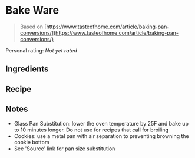 <!-- Needs Manual Review -->

<!-- Do not modify sections with "AUTO-*". They are updated by make.py -->

# Bake Ware

> Based on [https://www.tasteofhome.com/article/baking-pan-conversions/](https://www.tasteofhome.com/article/baking-pan-conversions/)

<!-- rating=0; (User can specify rating on scale of 1-5) -->
<!-- AUTO-UserRating -->
Personal rating: *Not yet rated*
<!-- /AUTO-UserRating -->

<!-- TODO: Capture image for Bake Ware -->

## Ingredients



## Recipe



## Notes

* Glass Pan Substitution: lower the oven temperature by 25F and bake up to 10 minutes longer. Do not use for recipes that call for broiling
* Cookies: use a metal pan with air separation to preventing browning the cookie bottom
* See 'Source' link for pan size substitution
